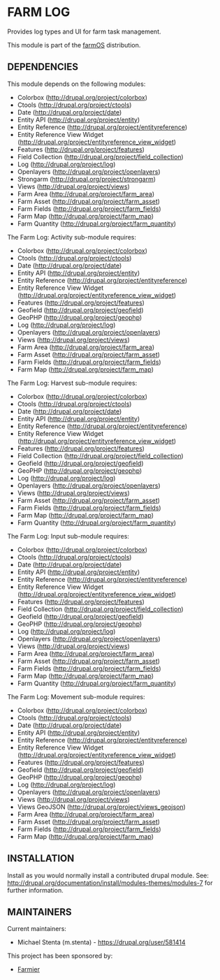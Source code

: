 FARM LOG
========

Provides log types and UI for farm task management.

This module is part of the [farmOS](http://drupal.org/project/farm)
distribution.

DEPENDENCIES
------------

This module depends on the following modules:

 * Colorbox (http://drupal.org/project/colorbox)
 * Ctools (http://drupal.org/project/ctools)
 * Date (http://drupal.org/project/date)
 * Entity API (http://drupal.org/project/entity)
 * Entity Reference (http://drupal.org/project/entityreference)
 * Entity Reference View Widget (http://drupal.org/project/entityreference_view_widget)
 * Features (http://drupal.org/project/features)
 * Field Collection (http://drupal.org/project/field_collection)
 * Log (http://drupal.org/project/log)
 * Openlayers (http://drupal.org/project/openlayers)
 * Strongarm (http://drupal.org/project/strongarm)
 * Views (http://drupal.org/project/views)
 * Farm Area (http://drupal.org/project/farm_area)
 * Farm Asset (http://drupal.org/project/farm_asset)
 * Farm Fields (http://drupal.org/project/farm_fields)
 * Farm Map (http://drupal.org/project/farm_map)
 * Farm Quantity (http://drupal.org/project/farm_quantity)

The Farm Log: Activity sub-module requires:

 * Colorbox (http://drupal.org/project/colorbox)
 * Ctools (http://drupal.org/project/ctools)
 * Date (http://drupal.org/project/date)
 * Entity API (http://drupal.org/project/entity)
 * Entity Reference (http://drupal.org/project/entityreference)
 * Entity Reference View Widget (http://drupal.org/project/entityreference_view_widget)
 * Features (http://drupal.org/project/features)
 * Geofield (http://drupal.org/project/geofield)
 * GeoPHP (http://drupal.org/project/geophp)
 * Log (http://drupal.org/project/log)
 * Openlayers (http://drupal.org/project/openlayers)
 * Views (http://drupal.org/project/views)
 * Farm Area (http://drupal.org/project/farm_area)
 * Farm Asset (http://drupal.org/project/farm_asset)
 * Farm Fields (http://drupal.org/project/farm_fields)
 * Farm Map (http://drupal.org/project/farm_map)

The Farm Log: Harvest sub-module requires:

  * Colorbox (http://drupal.org/project/colorbox)
  * Ctools (http://drupal.org/project/ctools)
  * Date (http://drupal.org/project/date)
  * Entity API (http://drupal.org/project/entity)
  * Entity Reference (http://drupal.org/project/entityreference)
  * Entity Reference View Widget (http://drupal.org/project/entityreference_view_widget)
  * Features (http://drupal.org/project/features)
  * Field Collection (http://drupal.org/project/field_collection)
  * Geofield (http://drupal.org/project/geofield)
  * GeoPHP (http://drupal.org/project/geophp)
  * Log (http://drupal.org/project/log)
  * Openlayers (http://drupal.org/project/openlayers)
  * Views (http://drupal.org/project/views)
  * Farm Asset (http://drupal.org/project/farm_asset)
  * Farm Fields (http://drupal.org/project/farm_fields)
  * Farm Map (http://drupal.org/project/farm_map)
  * Farm Quantity (http://drupal.org/project/farm_quantity)

The Farm Log: Input sub-module requires:

  * Colorbox (http://drupal.org/project/colorbox)
  * Ctools (http://drupal.org/project/ctools)
  * Date (http://drupal.org/project/date)
  * Entity API (http://drupal.org/project/entity)
  * Entity Reference (http://drupal.org/project/entityreference)
  * Entity Reference View Widget (http://drupal.org/project/entityreference_view_widget)
  * Features (http://drupal.org/project/features)
  * Field Collection (http://drupal.org/project/field_collection)
  * Geofield (http://drupal.org/project/geofield)
  * GeoPHP (http://drupal.org/project/geophp)
  * Log (http://drupal.org/project/log)
  * Openlayers (http://drupal.org/project/openlayers)
  * Views (http://drupal.org/project/views)
  * Farm Area (http://drupal.org/project/farm_area)
  * Farm Asset (http://drupal.org/project/farm_asset)
  * Farm Fields (http://drupal.org/project/farm_fields)
  * Farm Map (http://drupal.org/project/farm_map)
  * Farm Quantity (http://drupal.org/project/farm_quantity)
  
The Farm Log: Movement sub-module requires:

  * Colorbox (http://drupal.org/project/colorbox)
  * Ctools (http://drupal.org/project/ctools)
  * Date (http://drupal.org/project/date)
  * Entity API (http://drupal.org/project/entity)
  * Entity Reference (http://drupal.org/project/entityreference)
  * Entity Reference View Widget (http://drupal.org/project/entityreference_view_widget)
  * Features (http://drupal.org/project/features)
  * Geofield (http://drupal.org/project/geofield)
  * GeoPHP (http://drupal.org/project/geophp)
  * Log (http://drupal.org/project/log)
  * Openlayers (http://drupal.org/project/openlayers)
  * Views (http://drupal.org/project/views)
  * Views GeoJSON (http://drupal.org/project/views_geojson)
  * Farm Area (http://drupal.org/project/farm_area)
  * Farm Asset (http://drupal.org/project/farm_asset)
  * Farm Fields (http://drupal.org/project/farm_fields)
  * Farm Map (http://drupal.org/project/farm_map)

INSTALLATION
------------

Install as you would normally install a contributed drupal module. See:
http://drupal.org/documentation/install/modules-themes/modules-7 for further
information.

MAINTAINERS
-----------

Current maintainers:
 * Michael Stenta (m.stenta) - https://drupal.org/user/581414

This project has been sponsored by:
 * [Farmier](http://farmier.com)

